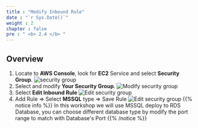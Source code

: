 ```yaml
---
title : "Modify Inbound Rule"
date : "`r Sys.Date()`"
weight : 2
chapter : false
pre : " <b> 2.4 </b> "
---
```


## Overview

1. Locate to **AWS Console**, look for **EC2** Service and select **Security Group**.
   ![security group](/images/2-prerequisite/2.5-edit-inbound-rule/(1)-security-group.jpg?width=60pc)
2. Select and modify **Your Security Group**. 
   ![Modify security group](/images/2-prerequisite/2.5-edit-inbound-rule/(2)-crreate-sg.jpg?width=60pc)
3. Select **Edit Inbound Rule**
   ![Edit security group](/images/2-prerequisite/2.5-edit-inbound-rule/(3)-edit-sg.jpg?width=60pc)
4. Add Rule => Select **MSSQL** type => Save Rule
   ![Edit security group](/images/2-prerequisite/2.5-edit-inbound-rule/(5)-add-sg.jpg?width=60pc)
{{% notice info %}}
In this workshop we will use MSSQL deploy to RDS Database, you can choose different database type by modify the port range to match with Database's Port
{{% /notice %}}